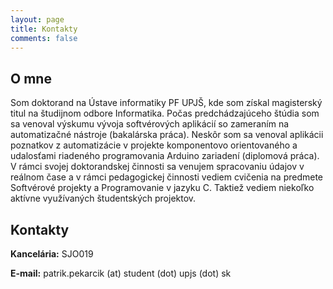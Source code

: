 ```yaml
---
layout: page
title: Kontakty
comments: false
---
```


## O mne

Som doktorand na Ústave informatiky PF UPJŠ, kde som získal magisterský titul na študijnom odbore Informatika. Počas predchádzajúceho štúdia som sa venoval výskumu vývoja softvérových aplikácií so zameraním na automatizačné nástroje (bakalárska práca). Neskôr som sa venoval aplikácii poznatkov z automatizácie v projekte komponentovo orientovaného a udalosťami riadeného programovania Arduino zariadení (diplomová práca). V rámci svojej doktorandskej činnosti sa venujem spracovaniu údajov v reálnom čase a v rámci pedagogickej činnosti vediem cvičenia na predmete Softvérové projekty a Programovanie v jazyku C. Taktiež vediem niekoľko aktívne využívaných študentských projektov.

## Kontakty

**Kancelária:** SJO019

**E-mail:** patrik.pekarcik (at) student (dot) upjs (dot) sk
